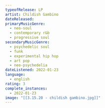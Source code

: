 ```yaml
---
typeofRelease: LP
artist: Childish Gambino
dateReleased:
primaryMusicGenre:
  - neo-soul
  - contemporary r&b
  - progressive soul
secondaryMusicGenre:
  - psychedelic soul
  - funk
  - experimental hip hop
  - art pop
  - neo-psychedelia
dateListened: 2022-01-23
language:
  - english
rating: 3
complete_instances:
  - 2022-01-23
image: "[[3.15.20 - childish gambino.jpg]]"
---
```

